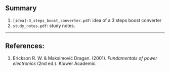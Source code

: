 ## Summary

1. `[idea]-3_steps_boost_converter.pdf`: idea of a 3 steps boost converter
2. `study_notes.pdf`: study notes.

____
## References:

1. Erickson R. W. & Maksimović Dragan. (2001). _Fundamentals of power electronics_ (2nd ed.). Kluwer Academic.